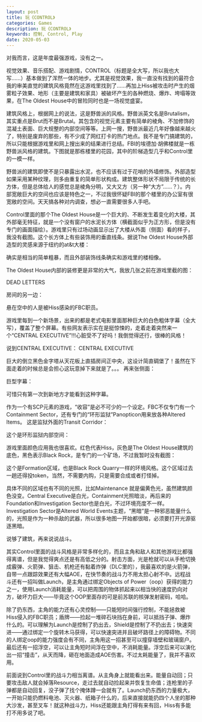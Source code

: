 ```yaml
---
layout: post
title: 玩《CONTROL》
categories: Games
description: 玩《CONTROL》
keywords: 控制, Control, Play
date: 2020-05-03
---
```


对我而言，这是年度最强游戏，没有之一。

视觉效果、音乐搭配、游戏剧情，CONTROL（标题是全大写，所以我也大写……）基本做到了浑然一体的地步。尤其是视觉效果，我一直没有找到的最符合我的审美直觉的建筑风格竟然在这游戏里找到了……再加上Hiss被攻击时产生的烟雾粒子效果、地形（主要是建筑和家具）被破坏产生的各种燃烧、爆炸、垮塌等效果，在The Oldest House中的冒险同时也是一场视觉盛宴。

建筑风格上，根据网上的说法，这是野兽派的风格。野兽派英文名是Brutalism，其实重点是Brut而不是Brutal。其包含的视觉元素主要有简单的棱角、不加修饰的混凝土表面、巨大规整的内部空间等等。上网一搜，野兽派最近几年好像越来越火了，特别是废弃的那些，有不少成了网红打卡的热门地点。我不是专门搞建筑的，所以只能根据游戏里和网上搜出来的结果进行总结。FBI的埃德加·胡佛楼就是一栋野兽派风格的建筑。下图就是那栋楼里的花园，其中的阶梯造型几乎和Control里的一模一样。



野兽派的建筑即使不是只暴露出水泥，也不应该有过于花哨的外墙修饰。外部造型如果采用某种纹理，则多由重复的简单形状构成。建筑整体形状不局限于传统的长方体，但是总体给人的感觉总是棱角分明，又大又方（另一种“大方”……？）。内部宽敞巨大的空间也应该是特色之一，不过我很怀疑FBI的那个楼里的办公室有很宽敞的空间。天天搞各种对内调查，想必一直需要很多人手吧。



Control里面的那个The Oldest House是一个巨大的、不断发生着变化的大楼，其外部毫无特征，就是一个没有窗户的水泥长方体（横截面似乎为正方形，但是没有专门的画面描绘）。游戏里只有过场动画显示出了大楼从外面（侧面）看的样子，我没有截图。这个长方体上有些装饰用的垂直线条。据说The Oldest House外部造型的灵感来源于纽约的at&t大楼：

确实是相当的简单粗暴，而且外部装饰线条确实和游戏里的楼相像。

The Oldest House内部的装修更是非常的大气，我放几张之前在游戏里截的图：

DEAD LETTERS

房间的另一边：

悬在空中的人是被Hiss感染的FBC职员。

游戏里每到一个新场景，出来的都是老式电影里面那种巨大的白色粗体字幕（全大写），覆盖了整个屏幕。有些网友表示实在是挺惊悚的，走着走着突然来一个“CENTRAL EXECUTIVE”!!!心脏受不了好吗！我倒觉得还行，很棒的风格！

说到CENTRAL EXECUTIVE：
CENTRAL EXECUTIVE

巨大的倒立黑色金字塔从天花板上直插房间正中央，这设计简直碉堡了！虽然在下面走着的时候总是会担心这玩意掉下来就是了。。。
再来张侧面：

巨型字幕：

可惜只有第一次到新地方才能看到这种字幕。

作为一个有SCP元素的游戏，“收容”是必不可少的一个设定。FBC不仅专门有一个Containment Sector，还有专门的“环形监狱”Panopticon用来放各种Altered Items。
这是监狱外面的Transit Corridor：


这个是环形监狱内部空间：


游戏里面颜色应用我也很喜欢。红色代表Hiss，灰色是The Oldest House建筑的底色，黑色表示Black Rock，是专门的一个矿场，不过我暂时没有截图：

这个是Formation区域，也是Black Rock Quarry一样的环境风格。这个区域过去一趟还得投token，当然，不需要内购，只是需要合成或者打怪掉。

具体不同的区域也有不同的光照，比如Maintenance 就是偏黄色光，虽然建筑颜色没变。Central Executive是白光，Containment光照暗淡，再后来的Foundation和Investigation Sector也是白光，不过环境亮度不一样。Investigation Sector是Altered World Events主题，“黑暗”是一种邪恶能量什么的，光照是作为一种杀敌的武器，所以很多地图一开始都很暗，必须要打开光源驱逐黑暗。

说够了建筑，再来说说战斗。

其实Control里面的战斗风格是非常多样化的，而且主角和敌人和其他游戏比都强得离谱，但是我觉得爽点还是有高低之分的。射击方面，光是枪就可以从手枪切换成霰弹、火箭弹、狙击、机枪还有黏着炸弹（DLC里的），我最喜欢的是火箭弹，自带一点跟踪效果还有大幅AOE，在快节奏的战斗力不用太担心射不中。远程战斗还有一招叫做Launch，是主角通过绑定Objects of Power（oop）获得的能力之一，使用Launch消耗能量，可以把周围的物体抓起来以相当快的速度扔向对方，破坏力巨大——毕竟这个OOP里面存的可是前苏联的核弹发射密码，哈哈。

除了扔东西，主角的能力还有心灵控制——只能短时间强行控制，不能拯救被Hiss侵入的FBC职员；盾牌——捡起一堆碎石块挡在身前，可以抵挡子弹、爆炸什么的。可以理解为Launch是控制了扔出去，Shield是控制了不扔出去；快速突进——通过绑定一个旋转木马获得，可以快速突进并且破坏路径上的障碍物。不同的人绑定oop的能力强度会有不同，主角用这一招甚至可以撞穿墙壁和玻璃窗户。最后还有一招浮空，可以让主角短时间浮在空中，不消耗能量。浮空后来可以演化出一招“撞击”，从天而降，砸在地面造成AOE伤害。不过太耗能量了，我并不喜欢用。

前面说到Control里的战斗力相当离谱。从主角身上就能看出来。能量自动回；只要攻击敌人就会掉落Resource，走过去就自动捡起来并恢复生命值；连枪里的子弹都是自动回复，没子弹了找个掩体蹲一会就有了。Launch扔东西的力量极大，一开始只能扔燃料电池、灭火器、纸箱子什么的，后来直接就能扔四个人坐的那种大沙发，甚至叉车！就这种战斗力，Hiss还能跟主角打得有来有回，Hiss有多能打不用多说了吧。

